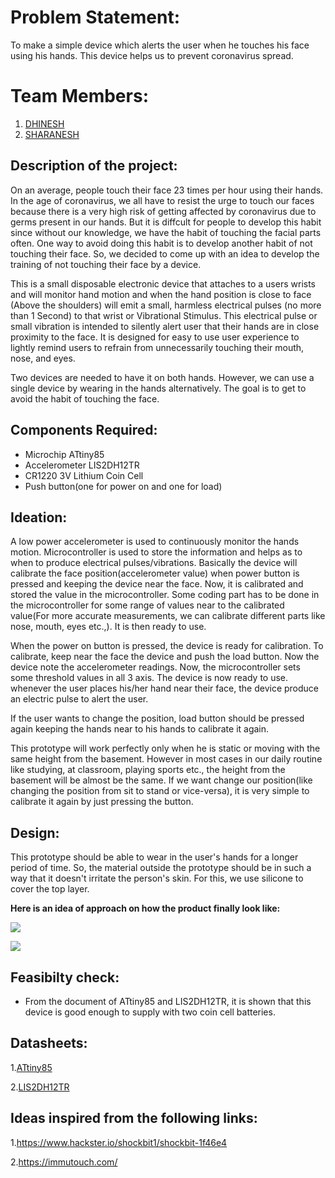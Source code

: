 # Problem Statement:
To make a simple device which alerts the user when he touches his face using his hands. This device helps us to prevent coronavirus spread.

# Team Members:

1. [DHINESH](https://github.com/BalaDhinesh)
2. [SHARANESH](https://github.com/rsharanesh-iitm)

## Description of the project:
On an average, people touch their face 23 times per hour using their hands. In the age of coronavirus, we all have to resist the urge to touch our faces because there is a very high risk of getting affected by coronavirus due to germs present in our hands. But it is diffcult for people to develop this habit since without our knowledge, we have the habit of touching the facial parts often. One way to avoid doing this habit is to develop another habit of not touching their face. So, we decided to come up with an idea to develop the training of not touching their face by a device.


This is a small disposable electronic device that attaches to a users wrists and will monitor hand motion and when the hand position is close to face (Above the shoulders) will emit a small, harmless electrical pulses (no more than 1 Second) to that wrist or Vibrational Stimulus.  This electrical pulse or small vibration is intended to silently alert user that their hands are in close proximity to the face.  It is designed for easy to use user experience to lightly remind users to refrain from unnecessarily touching their mouth, nose, and eyes.



Two devices are needed to have it on both hands. However, we can use a single device by wearing in the hands alternatively. The goal is to get to avoid the habit of touching the face.


## Components Required:
- Microchip ATtiny85
- Accelerometer LIS2DH12TR
- CR1220 3V Lithium Coin Cell
- Push button(one for power on and one for load)



## Ideation:
A low power accelerometer is used to continuously monitor the hands motion. Microcontroller is used to store the information and helps as to when to produce electrical pulses/vibrations. Basically the device will calibrate the face position(accelerometer value) when power button is pressed and keeping the device near the face. Now, it is calibrated and stored the value in the microcontroller. Some coding part has to be done in the microcontroller for some range of values near to the calibrated value(For more accurate measurements, we can calibrate different parts like nose, mouth, eyes etc.,). It is then ready to use.

When the power on button is pressed, the device is ready for calibration. To calibrate, keep near the face the device and push the load button. Now the device note the accelerometer readings. Now, the microcontroller sets some threshold values in all 3 axis. The device is now ready to use. whenever the user places his/her hand near their face, the device produce an electric pulse to alert the user. 

If the user wants to change the position, load button should be pressed again keeping the hands near to his hands to calibrate it again.



This prototype will work perfectly only when he is static or moving with the same height from the basement. However in most cases in our daily routine like studying, at classroom, playing sports etc., the height from the basement will be almost be the same. If we want change our position(like changing the position from sit to stand or vice-versa), it is very simple to calibrate it again by just pressing the button.






## Design:
This prototype should be able to wear in the user's hands for a longer period of time. So, the material outside the prototype should be in such a way that it doesn't irritate the person's skin. For this, we use silicone to cover the top layer. 

__Here is an idea of approach on how the product finally look like:__

![](https://hackster.imgix.net/uploads/attachments/1102401/ks5094416709_110_kHyoq33Eic.jpg?auto=compress%2Cformat&w=740&h=555&fit=max)


![](https://hackster.imgix.net/uploads/attachments/1102402/ks969411919_106_copy_NQhzvwtCQE.jpg?auto=compress%2Cformat&w=740&h=555&fit=max)


## Feasibilty check:
- From the document of ATtiny85 and LIS2DH12TR, it is shown that this device is good enough to supply with two coin cell batteries.


## Datasheets:
1.[ATtiny85](http://ww1.microchip.com/downloads/en/DeviceDoc/Atmel-2586-AVR-8-bit-Microcontroller-ATtiny25-ATtiny45-ATtiny85_Datasheet.pdf)

2.[LIS2DH12TR](https://www.st.com/en/mems-and-sensors/lis2dh12.html)


## Ideas inspired from the following links:

1.https://www.hackster.io/shockbit1/shockbit-1f46e4

2.https://immutouch.com/
